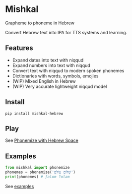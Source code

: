 # Mishkal

Grapheme to phoneme in Hebrew

Convert Hebrew text into IPA for TTS systems and learning.

## Features

- Expand dates into text with niqqud
- Expand numbers into text with niqqud
- Convert text with niqqud to modern spoken phonemes
- Dictionaries with words, symbols, emojies
- (WIP) Mixed English in Hebrew
- (WIP) Very accurate lightweight niqqud model

## Install
```console
pip install mishkal-hebrew
```

## Play

See [Phonemize with Hebrew Space](https://huggingface.co/spaces/thewh1teagle/phonemize-in-hebrew)

## Examples
```python
from mishkal import phonemize
phonemes = phonemize('שָׁלוֹם עוֹלָם') 
print(phonemes) # ʃalom ?olam
```

See [examples](examples)
